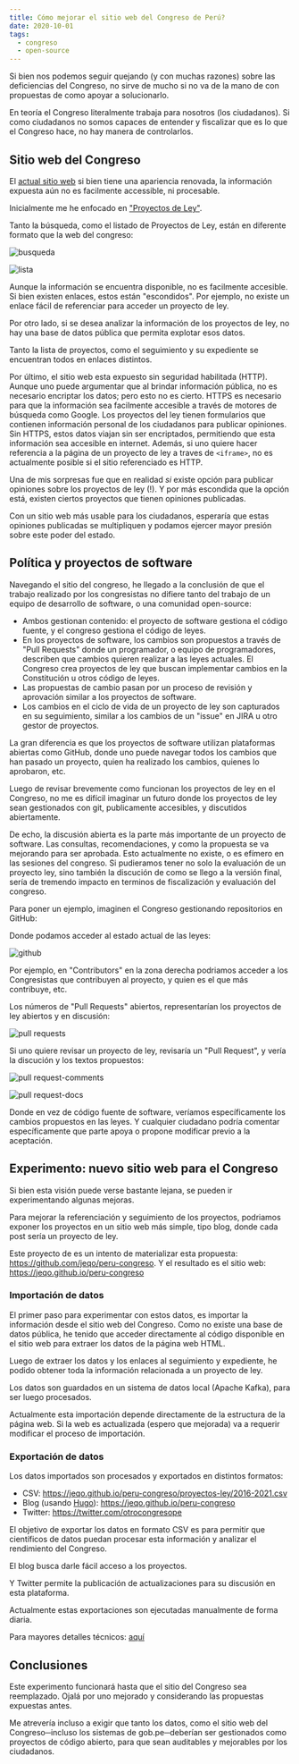 ```yaml
---
title: Cómo mejorar el sitio web del Congreso de Perú?
date: 2020-10-01
tags:
  - congreso
  - open-source
---
```


Si bien nos podemos seguir quejando (y con muchas razones) sobre las deficiencias del Congreso, no sirve de mucho si no va de la mano de con propuestas de como apoyar a solucionarlo.

En teoría el Congreso literalmente trabaja para nosotros (los ciudadanos). 
Si como ciudadanos no somos capaces de entender y fiscalizar que es lo que el Congreso hace, no hay manera de controlarlos.

## Sitio web del Congreso

El [actual sitio web](http://www.congreso.gob.pe) si bien tiene una apariencia renovada, la información expuesta aún no es facilmente accessible, ni procesable.

Inicialmente me he enfocado en ["Proyectos de Ley"](http://www.congreso.gob.pe/pley-2016-2021).

Tanto la búsqueda, como el listado de Proyectos de Ley, están en diferente formato que la web del congreso:

![busqueda](/images/posts/2020-10-02-peru-congreso/busqueda.png)

![lista](/images/posts/2020-10-02-peru-congreso/lista.png)

Aunque la información se encuentra disponible, no es facilmente accesible. 
Si bien existen enlaces, estos están "escondidos".
Por ejemplo, no existe un enlace fácil de referenciar para acceder un proyecto de ley.

Por otro lado, si se desea analizar la información de los proyectos de ley, no hay una base de datos pública que permita explotar esos datos.

Tanto la lista de proyectos, como el seguimiento y su expediente se encuentran todos en enlaces distintos.

Por último, el sitio web esta expuesto sin seguridad habilitada (HTTP). 
Aunque uno puede argumentar que al brindar información pública, no es necesario encriptar los datos; pero esto no es cierto. 
HTTPS es necesario para que la información sea facilmente accesible a través de motores de búsqueda como Google.
Los proyectos del ley tienen formularios que contienen información personal de los ciudadanos para publicar opiniones.
Sin HTTPS, estos datos viajan sin ser encriptados, permitiendo que esta información sea accesible en internet.
Además, si uno quiere hacer referencia a la página de un proyecto de ley a traves de `<iframe>`, no es actualmente posible si el sitio referenciado es HTTP.

Una de mis sorpresas fue que en realidad _si_ existe opción para publicar opiniones sobre los proyectos de ley (!). Y por más escondida que la opción está, existen ciertos proyectos que tienen opiniones publicadas.

Con un sitio web más usable para los ciudadanos, esperaría que estas opiniones publicadas se multipliquen y podamos ejercer mayor presión sobre este poder del estado.

## Política y proyectos de software

Navegando el sitio del congreso, he llegado a la conclusión de que el trabajo realizado por los congresistas no difiere tanto del trabajo de un equipo de desarrollo de software, o una comunidad open-source:

- Ambos gestionan contenido: el proyecto de software gestiona el código fuente, y el congreso gestiona el código de leyes.
- En los proyectos de software, los cambios son propuestos a través de "Pull Requests" donde un programador, o equipo de programadores, describen que cambios quieren realizar a las leyes actuales. El Congreso crea proyectos de ley que buscan implementar cambios en la Constitución u otros código de leyes.
- Las propuestas de cambio pasan por un proceso de revisión y aprovación similar a los proyectos de software.
- Los cambios en el ciclo de vida de un proyecto de ley son capturados en su seguimiento, similar a los cambios de un "issue" en JIRA u otro gestor de proyectos.

La gran diferencia es que los proyectos de software utilizan plataformas abiertas como GitHub, donde uno puede navegar todos los cambios que han pasado un proyecto, quien ha realizado los cambios, quienes lo aprobaron, etc.

Luego de revisar brevemente como funcionan los proyectos de ley en el Congreso, no me es difícil imaginar un futuro donde los proyectos de ley sean gestionados con git, publicamente accesibles, y discutidos abiertamente.

De echo, la discusión abierta es la parte más importante de un proyecto de software. Las consultas, recomendaciones, y como la propuesta se va mejorando para ser aprobada. Esto actualmente no existe, o es efímero en las sesiones del congreso. Si pudieramos tener no solo la evaluación de un proyecto ley, sino también la discución de como se llego a la versión final, sería de tremendo impacto en terminos de fiscalización y evaluación del congreso.

Para poner un ejemplo, imaginen el Congreso gestionando repositorios en GitHub:

Donde podamos acceder al estado actual de las leyes:

![github](/images/posts/2020-10-02-peru-congreso/github.png)

Por ejemplo, en "Contributors" en la zona derecha podriamos acceder a los Congresistas que contribuyen al proyecto, y quien es el que más contribuye, etc.

Los números de "Pull Requests" abiertos, representarían los proyectos de ley abiertos y en discusión:

![pull requests](/images/posts/2020-10-02-peru-congreso/prs.png)

Si uno quiere revisar un proyecto de ley, revisaría un "Pull Request", y vería la discución y los textos propuestos:

![pull request-comments](/images/posts/2020-10-02-peru-congreso/pr-comments.png)

![pull request-docs](/images/posts/2020-10-02-peru-congreso/pr-docs.png)

Donde en vez de código fuente de software, veríamos específicamente los cambios propuestos en las leyes. Y cualquier ciudadano podría comentar específicamente que parte apoya o propone modificar previo a la aceptación.

## Experimento: nuevo sitio web para el Congreso

Si bien esta visión puede verse bastante lejana, se pueden ir experimentando algunas mejoras.

Para mejorar la referenciación y seguimiento de los proyectos, podriamos exponer los proyectos en un sitio web más simple, tipo blog, donde cada post sería un proyecto de ley.

Este proyecto de es un intento de materializar esta propuesta: <https://github.com/jeqo/peru-congreso>.
Y el resultado es el sitio web: <https://jeqo.github.io/peru-congreso>

### Importación de datos

El primer paso para experimentar con estos datos, es importar la información desde el sitio web del Congreso.
Como no existe una base de datos pública, he tenido que acceder directamente al código disponible en el sitio web para extraer los datos de la página web HTML.

Luego de extraer los datos y los enlaces al seguimiento y expediente, he podido obtener toda la información relacionada a un proyecto de ley.

Los datos son guardados en un sistema de datos local (Apache Kafka), para ser luego procesados.

Actualmente esta importación depende directamente de la estructura de la página web. Si la web es actualizada (espero que mejorada) va a requerir modificar el proceso de importación.

### Exportación de datos

Los datos importados son procesados y exportados en distintos formatos:

- CSV: <https://jeqo.github.io/peru-congreso/proyectos-ley/2016-2021.csv>
- Blog (usando [Hugo](https://gohugo.io)): <https://jeqo.github.io/peru-congreso>
- Twitter: <https://twitter.com/otrocongresope>

El objetivo de exportar los datos en formato CSV es para permitir que científicos de datos puedan procesar esta información y analizar el rendimiento del Congreso. 

El blog busca darle fácil acceso a los proyectos.

Y Twitter permite la publicación de actualizaciones para su discusión en esta plataforma.

Actualmente estas exportaciones son ejecutadas manualmente de forma diaria. 

Para mayores detalles técnicos: [aquí](https://github.com/jeqo/peru-congreso/blob/trunk/RATIONALE.md)

## Conclusiones

Este experimento funcionará hasta que el sitio del Congreso sea reemplazado. 
Ojalá por uno mejorado y considerando las propuestas expuestas antes.

Me atrevería incluso a exigir que tanto los datos, como el sitio web del Congreso─incluso los sistemas de gob.pe─deberían ser gestionados como proyectos de código abierto, para que sean auditables y mejorables por los ciudadanos.  
